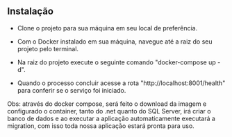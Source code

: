 
## Instalação

- Clone o projeto para sua máquina em seu local de preferência.

- Com o Docker instalado em sua máquina, navegue até a raiz do seu projeto pelo terminal. 

- Na raiz do projeto execute o seguinte comando "docker-compose up -d".

- Quando o processo concluir acesse a rota "http://localhost:8001/health" para conferir se o serviço foi iniciado.

Obs: através do docker compose, será feito o download da imagem e configurado o container, tanto do .net quanto do SQL Server, irá criar o banco de dados e ao executar a aplicação automaticamente executará a migration, com isso toda nossa aplicação estará pronta para uso.